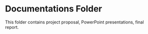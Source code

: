 # Documentations Folder

This folder contains project proposal, PowerPoint presentations, final report.
